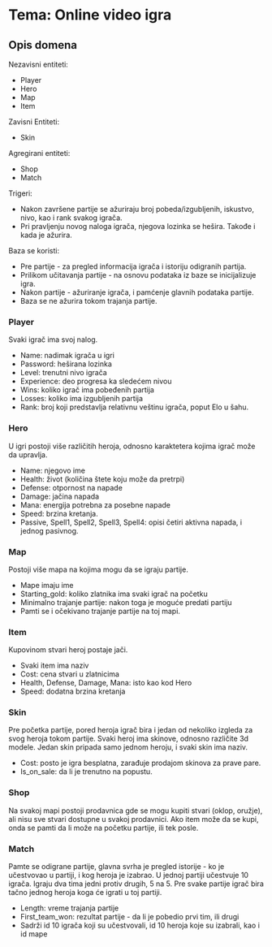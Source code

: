 # Tema: Online video igra

## Opis domena

Nezavisni entiteti:
- Player
- Hero
- Map
- Item

Zavisni Entiteti:
- Skin

Agregirani entiteti:
- Shop
- Match

Trigeri:
- Nakon završene partije se ažuriraju broj pobeda/izgubljenih, iskustvo, nivo, kao i rank svakog igrača.
- Pri pravljenju novog naloga igrača, njegova lozinka se hešira. Takođe i kada je ažurira.


Baza se koristi:
- Pre partije - za pregled informacija igrača i istoriju odigranih partija.
- Prilikom učitavanja partije - na osnovu podataka iz baze se inicijalizuje igra.
- Nakon partije - ažuriranje igrača, i pamćenje glavnih podataka partije.
- Baza se ne ažurira tokom trajanja partije.
### Player
Svaki igrač ima svoj nalog.
- Name: nadimak igrača u igri
- Password: heširana lozinka
- Level: trenutni nivo igrača
- Experience: deo progresa ka sledećem nivou
- Wins: koliko igrač ima pobeđenih partija
- Losses: koliko ima izgubljenih partija
- Rank: broj koji predstavlja relativnu veštinu igrača, poput Elo u šahu.

### Hero
U igri postoji više različitih heroja, odnosno karaktetera kojima igrač može da upravlja.
- Name: njegovo ime
- Health: život (količina štete koju može da pretrpi)
- Defense: otpornost na napade
- Damage: jačina napada
- Mana: energija potrebna za posebne napade
- Speed: brzina kretanja.
- Passive, Spell1, Spell2, Spell3, Spell4: opisi četiri aktivna napada, i jednog pasivnog.

### Map
Postoji više mapa na kojima mogu da se igraju partije.
- Mape imaju ime
- Starting_gold: koliko zlatnika ima svaki igrač na početku
- Minimalno trajanje partije: nakon toga je moguće predati partiju
- Pamti se i očekivano trajanje partije na toj mapi.

### Item
Kupovinom stvari heroj postaje jači.
- Svaki item ima naziv
- Cost: cena stvari u zlatnicima
- Health, Defense, Damage, Mana: isto kao kod Hero
- Speed: dodatna brzina kretanja

### Skin
Pre početka partije, pored heroja igrač bira i jedan od nekoliko izgleda za svog heroja tokom partije.
Svaki heroj ima skinove, odnosno različite 3d modele. Jedan skin pripada samo jednom heroju, i svaki skin ima naziv.
- Cost: posto je igra besplatna, zarađuje prodajom skinova za prave pare.
- Is_on_sale: da li je trenutno na popustu.

### Shop
Na svakoj mapi postoji prodavnica gde se mogu kupiti stvari (oklop, oružje), ali nisu sve stvari dostupne u svakoj prodavnici.
Ako item može da se kupi, onda se pamti da li može na početku partije, ili tek posle.

### Match
Pamte se odigrane partije, glavna svrha je pregled istorije - ko je učestvovao u partiji, i kog heroja je izabrao.
U jednoj partiji učestvuje 10 igrača. Igraju dva tima jedni protiv drugih, 5 na 5.
Pre svake partije igrač bira tačno jednog heroja koga će igrati u toj partiji.
- Length: vreme trajanja partije
- First_team_won: rezultat partije - da li je pobedio prvi tim, ili drugi
- Sadrži id 10 igrača koji su učestvovali, id 10 heroja koje su izabrali, kao i id mape
